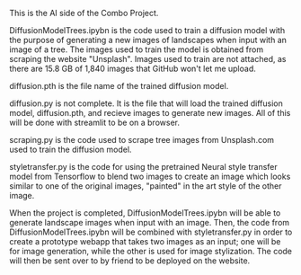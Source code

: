 This is the AI side of the Combo Project.

DiffusionModelTrees.ipybn is the code used to train a diffusion model with the purpose of generating a new images of landscapes when input with an image of a tree. The images used to train the model is obtained from scraping the website "Unsplash". Images used to train are not attached, as there are 15.8 GB of 1,840 images that GitHub won't let me upload.

diffusion.pth is the file name of the trained diffusion model.

diffusion.py is not complete. It is the file that will load the trained diffusion model, diffusion.pth, and recieve images to generate new images. All of this will be done with streamlit to be on a browser.

scraping.py is the code used to scrape tree images from Unsplash.com used to train the diffusion model.

styletransfer.py is the code for using the pretrained Neural style transfer model from Tensorflow to blend two images to create an image which looks similar to one of the original images, "painted" in the art style of the other image.

When the project is completed, DiffusionModelTrees.ipybn will be able to generate landscape images when input with an image. Then, the code from DiffusionModelTrees.ipybn will be combined with styletransfer.py in order to create a prototype webapp that takes two images as an input; one will be for image generation, while the other is used for image stylization. The code will then be sent over to by friend to be deployed on the website.
